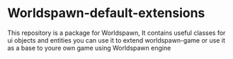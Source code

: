 # Worldspawn-default-extensions
This repository is a package for Worldspawn, It contains useful classes for ui objects and entities you can use it to extend worldspawn-game or use it as a base to youre own game using Worldspawn engine
